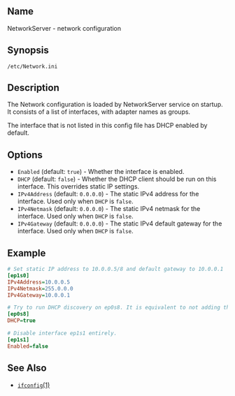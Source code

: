 ## Name

NetworkServer - network configuration

## Synopsis

```**
/etc/Network.ini
```

## Description

The Network configuration is loaded by NetworkServer service on startup. It consists of a list of interfaces, with adapter names as groups.

The interface that is not listed in this config file has DHCP enabled by default.

## Options

* `Enabled` (default: `true`) - Whether the interface is enabled.
* `DHCP` (default: `false`) - Whether the DHCP client should be run on this interface. This overrides static IP settings.
* `IPv4Address` (default: `0.0.0.0`) - The static IPv4 address for the interface. Used only when `DHCP` is `false`.
* `IPv4Netmask` (default: `0.0.0.0`) - The static IPv4 netmask for the interface. Used only when `DHCP` is `false`.
* `IPv4Gateway` (default: `0.0.0.0`) - The static IPv4 default gateway for the interface. Used only when `DHCP` is `false`.

## Example

```ini
# Set static IP address to 10.0.0.5/8 and default gateway to 10.0.0.1
[ep1s0]
IPv4Address=10.0.0.5
IPv4Netmask=255.0.0.0
IPv4Gateway=10.0.0.1

# Try to run DHCP discovery on ep0s8. It is equivalent to not adding this entry at all.
[ep0s8]
DHCP=true

# Disable interface ep1s1 entirely.
[ep1s1]
Enabled=false
```

## See Also
* [`ifconfig`(1)](help://man/1/ifconfig)
